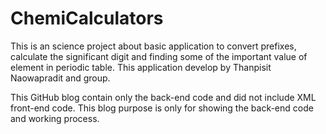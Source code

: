 # ChemiCalculators
This is an science project about basic application to convert prefixes, calculate the significant digit and finding some of the important value of element in 
periodic table. This application develop by Thanpisit Naowapradit and group.

This GitHub blog contain only the back-end code and did not include XML front-end code.
This blog purpose is only for showing the back-end code and working process.
